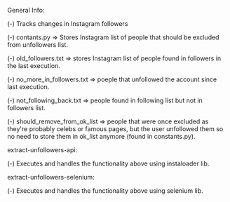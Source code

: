 
General Info:

(-) Tracks changes in Instagram followers

(-) contants.py => Stores Instagram list of people that should be excluded from unfollowers list.

(-) old_followers.txt => stores Instagram list of people found in followers in the last execution.

(-) no_more_in_followers.txt => poeple that unfollowed the account since last execution.

(-) not_following_back.txt => people found in following list but not in followers list.

(-) should_remove_from_ok_list => people that were once excluded as they're probably celebs or famous pages, but the user unfollowed them so no need to store them in ok_list anymore (found in constants.py).


extract-unfollowers-api:

(-) Executes and handles the functionality above using instaloader lib.


extract-unfollowers-selenium:

(-) Executes and handles the functionality above using selenium lib.

